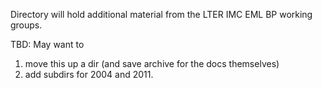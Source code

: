 Directory will hold additional material from the LTER IMC EML BP working groups. 

TBD: May want to 
1. move this up a dir (and save archive for the docs themselves)
1. add subdirs for 2004 and 2011.
